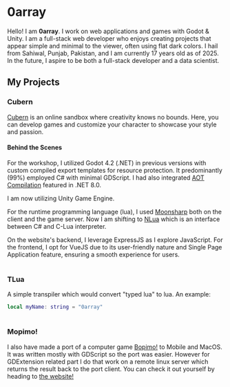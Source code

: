 # 0array
Hello! I am **0array**. I work on web applications and games with Godot & Unity. I am a full-stack web developer who enjoys creating projects that appear simple and minimal to the viewer, often using flat dark colors. I hail from Sahiwal, Punjab, Pakistan, and I am currently 17 years old as of 2025. In the future, I aspire to be both a full-stack developer and a data scientist.

## My Projects

### Cubern
[Cubern](https://cubern.sbs) is an online sandbox where creativity knows no bounds. Here, you can develop games and customize your character to showcase your style and passion.
#### Behind the Scenes
For the workshop, I utilized Godot 4.2 (.NET) in previous versions with custom compiled export templates for resource protection. It predominantly (99%) employed C# with minimal GDScript. I had also integrated [AOT Compilation](https://learn.microsoft.com/en-us/dotnet/core/deploying/native-aot/) featured in .NET 8.0.

I am now utilizing Unity Game Engine.

For the runtime programming language (lua), I used [Moonsharp](https://www.moonsharp.org/) both on the client and the game server. Now I am shifting to [NLua](https://github.com/NLua/NLua) which is an interface between C# and C-Lua interpreter. 

On the website's backend, I leverage ExpressJS as I explore JavaScript. For the frontend, I opt for VueJS due to its user-friendly nature and Single Page Application feature, ensuring a smooth experience for users.
#

### TLua
A simple transpiler which would convert "typed lua" to lua. An example:
```lua
local myName: string = "0array"
```
#
### Mopimo!
I also have made a port of a computer game [Bopimo!](https://bopimo.com) to Mobile and MacOS. It was written mostly with GDScript so the port was easier. However for GDExtension related part I do that work on a remote linux server which returns the result back to the port client. You can check it out yourself by heading to [the website!](https://mp.bokku.xyz)
